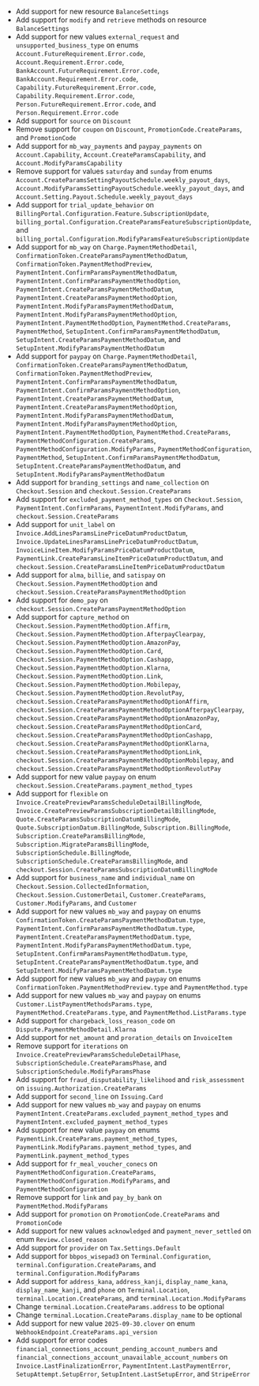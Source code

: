 * Add support for new resource `BalanceSettings`
* Add support for `modify` and `retrieve` methods on resource `BalanceSettings`
* Add support for new values `external_request` and `unsupported_business_type` on enums `Account.FutureRequirement.Error.code`, `Account.Requirement.Error.code`, `BankAccount.FutureRequirement.Error.code`, `BankAccount.Requirement.Error.code`, `Capability.FutureRequirement.Error.code`, `Capability.Requirement.Error.code`, `Person.FutureRequirement.Error.code`, and `Person.Requirement.Error.code`
* Add support for `source` on `Discount`
* Remove support for `coupon` on `Discount`, `PromotionCode.CreateParams`, and `PromotionCode`
* Add support for `mb_way_payments` and `paypay_payments` on `Account.Capability`, `Account.CreateParamsCapability`, and `Account.ModifyParamsCapability`
* Remove support for values `saturday` and `sunday` from enums `Account.CreateParamsSettingPayoutSchedule.weekly_payout_days`, `Account.ModifyParamsSettingPayoutSchedule.weekly_payout_days`, and `Account.Setting.Payout.Schedule.weekly_payout_days`
* Add support for `trial_update_behavior` on `BillingPortal.Configuration.Feature.SubscriptionUpdate`, `billing_portal.Configuration.CreateParamsFeatureSubscriptionUpdate`, and `billing_portal.Configuration.ModifyParamsFeatureSubscriptionUpdate`
* Add support for `mb_way` on `Charge.PaymentMethodDetail`, `ConfirmationToken.CreateParamsPaymentMethodDatum`, `ConfirmationToken.PaymentMethodPreview`, `PaymentIntent.ConfirmParamsPaymentMethodDatum`, `PaymentIntent.ConfirmParamsPaymentMethodOption`, `PaymentIntent.CreateParamsPaymentMethodDatum`, `PaymentIntent.CreateParamsPaymentMethodOption`, `PaymentIntent.ModifyParamsPaymentMethodDatum`, `PaymentIntent.ModifyParamsPaymentMethodOption`, `PaymentIntent.PaymentMethodOption`, `PaymentMethod.CreateParams`, `PaymentMethod`, `SetupIntent.ConfirmParamsPaymentMethodDatum`, `SetupIntent.CreateParamsPaymentMethodDatum`, and `SetupIntent.ModifyParamsPaymentMethodDatum`
* Add support for `paypay` on `Charge.PaymentMethodDetail`, `ConfirmationToken.CreateParamsPaymentMethodDatum`, `ConfirmationToken.PaymentMethodPreview`, `PaymentIntent.ConfirmParamsPaymentMethodDatum`, `PaymentIntent.ConfirmParamsPaymentMethodOption`, `PaymentIntent.CreateParamsPaymentMethodDatum`, `PaymentIntent.CreateParamsPaymentMethodOption`, `PaymentIntent.ModifyParamsPaymentMethodDatum`, `PaymentIntent.ModifyParamsPaymentMethodOption`, `PaymentIntent.PaymentMethodOption`, `PaymentMethod.CreateParams`, `PaymentMethodConfiguration.CreateParams`, `PaymentMethodConfiguration.ModifyParams`, `PaymentMethodConfiguration`, `PaymentMethod`, `SetupIntent.ConfirmParamsPaymentMethodDatum`, `SetupIntent.CreateParamsPaymentMethodDatum`, and `SetupIntent.ModifyParamsPaymentMethodDatum`
* Add support for `branding_settings` and `name_collection` on `Checkout.Session` and `checkout.Session.CreateParams`
* Add support for `excluded_payment_method_types` on `Checkout.Session`, `PaymentIntent.ConfirmParams`, `PaymentIntent.ModifyParams`, and `checkout.Session.CreateParams`
* Add support for `unit_label` on `Invoice.AddLinesParamsLinePriceDatumProductDatum`, `Invoice.UpdateLinesParamsLinePriceDatumProductDatum`, `InvoiceLineItem.ModifyParamsPriceDatumProductDatum`, `PaymentLink.CreateParamsLineItemPriceDatumProductDatum`, and `checkout.Session.CreateParamsLineItemPriceDatumProductDatum`
* Add support for `alma`, `billie`, and `satispay` on `Checkout.Session.PaymentMethodOption` and `checkout.Session.CreateParamsPaymentMethodOption`
* Add support for `demo_pay` on `checkout.Session.CreateParamsPaymentMethodOption`
* Add support for `capture_method` on `Checkout.Session.PaymentMethodOption.Affirm`, `Checkout.Session.PaymentMethodOption.AfterpayClearpay`, `Checkout.Session.PaymentMethodOption.AmazonPay`, `Checkout.Session.PaymentMethodOption.Card`, `Checkout.Session.PaymentMethodOption.Cashapp`, `Checkout.Session.PaymentMethodOption.Klarna`, `Checkout.Session.PaymentMethodOption.Link`, `Checkout.Session.PaymentMethodOption.Mobilepay`, `Checkout.Session.PaymentMethodOption.RevolutPay`, `checkout.Session.CreateParamsPaymentMethodOptionAffirm`, `checkout.Session.CreateParamsPaymentMethodOptionAfterpayClearpay`, `checkout.Session.CreateParamsPaymentMethodOptionAmazonPay`, `checkout.Session.CreateParamsPaymentMethodOptionCard`, `checkout.Session.CreateParamsPaymentMethodOptionCashapp`, `checkout.Session.CreateParamsPaymentMethodOptionKlarna`, `checkout.Session.CreateParamsPaymentMethodOptionLink`, `checkout.Session.CreateParamsPaymentMethodOptionMobilepay`, and `checkout.Session.CreateParamsPaymentMethodOptionRevolutPay`
* Add support for new value `paypay` on enum `checkout.Session.CreateParams.payment_method_types`
* Add support for `flexible` on `Invoice.CreatePreviewParamsScheduleDetailBillingMode`, `Invoice.CreatePreviewParamsSubscriptionDetailBillingMode`, `Quote.CreateParamsSubscriptionDatumBillingMode`, `Quote.SubscriptionDatum.BillingMode`, `Subscription.BillingMode`, `Subscription.CreateParamsBillingMode`, `Subscription.MigrateParamsBillingMode`, `SubscriptionSchedule.BillingMode`, `SubscriptionSchedule.CreateParamsBillingMode`, and `checkout.Session.CreateParamsSubscriptionDatumBillingMode`
* Add support for `business_name` and `individual_name` on `Checkout.Session.CollectedInformation`, `Checkout.Session.CustomerDetail`, `Customer.CreateParams`, `Customer.ModifyParams`, and `Customer`
* Add support for new values `mb_way` and `paypay` on enums `ConfirmationToken.CreateParamsPaymentMethodDatum.type`, `PaymentIntent.ConfirmParamsPaymentMethodDatum.type`, `PaymentIntent.CreateParamsPaymentMethodDatum.type`, `PaymentIntent.ModifyParamsPaymentMethodDatum.type`, `SetupIntent.ConfirmParamsPaymentMethodDatum.type`, `SetupIntent.CreateParamsPaymentMethodDatum.type`, and `SetupIntent.ModifyParamsPaymentMethodDatum.type`
* Add support for new values `mb_way` and `paypay` on enums `ConfirmationToken.PaymentMethodPreview.type` and `PaymentMethod.type`
* Add support for new values `mb_way` and `paypay` on enums `Customer.ListPaymentMethodsParams.type`, `PaymentMethod.CreateParams.type`, and `PaymentMethod.ListParams.type`
* Add support for `chargeback_loss_reason_code` on `Dispute.PaymentMethodDetail.Klarna`
* Add support for `net_amount` and `proration_details` on `InvoiceItem`
* Remove support for `iterations` on `Invoice.CreatePreviewParamsScheduleDetailPhase`, `SubscriptionSchedule.CreateParamsPhase`, and `SubscriptionSchedule.ModifyParamsPhase`
* Add support for `fraud_disputability_likelihood` and `risk_assessment` on `issuing.Authorization.CreateParams`
* Add support for `second_line` on `Issuing.Card`
* Add support for new values `mb_way` and `paypay` on enums `PaymentIntent.CreateParams.excluded_payment_method_types` and `PaymentIntent.excluded_payment_method_types`
* Add support for new value `paypay` on enums `PaymentLink.CreateParams.payment_method_types`, `PaymentLink.ModifyParams.payment_method_types`, and `PaymentLink.payment_method_types`
* Add support for `fr_meal_voucher_conecs` on `PaymentMethodConfiguration.CreateParams`, `PaymentMethodConfiguration.ModifyParams`, and `PaymentMethodConfiguration`
* Remove support for `link` and `pay_by_bank` on `PaymentMethod.ModifyParams`
* Add support for `promotion` on `PromotionCode.CreateParams` and `PromotionCode`
* Add support for new values `acknowledged` and `payment_never_settled` on enum `Review.closed_reason`
* Add support for `provider` on `Tax.Settings.Default`
* Add support for `bbpos_wisepad3` on `Terminal.Configuration`, `terminal.Configuration.CreateParams`, and `terminal.Configuration.ModifyParams`
* Add support for `address_kana`, `address_kanji`, `display_name_kana`, `display_name_kanji`, and `phone` on `Terminal.Location`, `terminal.Location.CreateParams`, and `terminal.Location.ModifyParams`
* Change `terminal.Location.CreateParams.address` to be optional
* Change `terminal.Location.CreateParams.display_name` to be optional
* Add support for new value `2025-09-30.clover` on enum `WebhookEndpoint.CreateParams.api_version`
* Add support for error codes `financial_connections_account_pending_account_numbers` and `financial_connections_account_unavailable_account_numbers` on `Invoice.LastFinalizationError`, `PaymentIntent.LastPaymentError`, `SetupAttempt.SetupError`, `SetupIntent.LastSetupError`, and `StripeError`